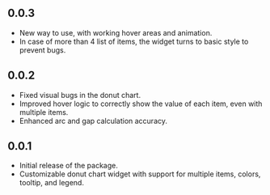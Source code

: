 ## 0.0.3
* New way to use, with working hover areas and animation.
* In case of more than 4 list of items, the widget turns to basic style to prevent bugs.

## 0.0.2

* Fixed visual bugs in the donut chart.
* Improved hover logic to correctly show the value of each item, even with multiple items.
* Enhanced arc and gap calculation accuracy.

## 0.0.1

* Initial release of the package.
* Customizable donut chart widget with support for multiple items, colors, tooltip, and legend.
